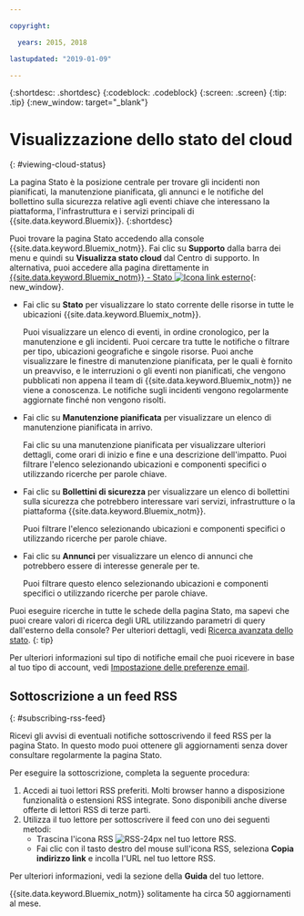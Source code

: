 ```yaml
---

copyright:

  years: 2015, 2018

lastupdated: "2019-01-09"

---
```


{:shortdesc: .shortdesc}
{:codeblock: .codeblock}
{:screen: .screen}
{:tip: .tip}
{:new_window: target="_blank"}

# Visualizzazione dello stato del cloud
{: #viewing-cloud-status}

La pagina Stato è la posizione centrale per trovare gli incidenti non pianificati, la manutenzione pianificata, gli annunci e le notifiche del bollettino sulla sicurezza relative agli eventi chiave che interessano la piattaforma, l'infrastruttura e i servizi principali di {{site.data.keyword.Bluemix}}.
{:shortdesc}

Puoi trovare la pagina Stato accedendo alla console {{site.data.keyword.Bluemix_notm}}. Fai clic su **Supporto** dalla barra dei menu e quindi su **Visualizza stato cloud** dal Centro di supporto. In alternativa, puoi accedere alla pagina direttamente in [{{site.data.keyword.Bluemix_notm}} - Stato ![Icona link esterno](../icons/launch-glyph.svg "Icona link esterno")](https://cloud.ibm.com/status){: new_window}.

* Fai clic su **Stato** per visualizzare lo stato corrente delle risorse in tutte le ubicazioni {{site.data.keyword.Bluemix_notm}}. 

  Puoi visualizzare un elenco di eventi, in ordine cronologico, per la manutenzione e gli incidenti. Puoi cercare tra tutte le notifiche o filtrare per tipo, ubicazioni geografiche e singole risorse. Puoi anche visualizzare le finestre di manutenzione pianificata, per le quali è fornito un preavviso, e le interruzioni o gli eventi non pianificati, che vengono pubblicati non appena il team di {{site.data.keyword.Bluemix_notm}} ne viene a conoscenza. Le notifiche sugli incidenti vengono regolarmente aggiornate finché non vengono risolti.

* Fai clic su **Manutenzione pianificata** per visualizzare un elenco di manutenzione pianificata in arrivo. 

  Fai clic su una manutenzione pianificata per visualizzare ulteriori dettagli, come orari di inizio e fine e una descrizione dell'impatto. Puoi filtrare l'elenco selezionando ubicazioni e componenti specifici o utilizzando ricerche per parole chiave.

* Fai clic su **Bollettini di sicurezza** per visualizzare un elenco di bollettini sulla sicurezza che potrebbero interessare vari servizi, infrastrutture o la piattaforma {{site.data.keyword.Bluemix_notm}}.

  Puoi filtrare l'elenco selezionando ubicazioni e componenti specifici o utilizzando ricerche per parole chiave.

* Fai clic su **Annunci** per visualizzare un elenco di annunci che potrebbero essere di interesse generale per te.

  Puoi filtrare questo elenco selezionando ubicazioni e componenti specifici o utilizzando ricerche per parole chiave.

Puoi eseguire ricerche in tutte le schede della pagina Stato, ma sapevi che puoi creare valori di ricerca degli URL utilizzando parametri di query dall'esterno della console? Per ulteriori dettagli, vedi [Ricerca avanzata dello stato](/docs/get-support/status_search.html).
{: tip}

Per ulteriori informazioni sul tipo di notifiche email che puoi ricevere in base al tuo tipo di account, vedi [Impostazione delle preferenze email](/docs/account/email.html). 

## Sottoscrizione a un feed RSS
{: #subscribing-rss-feed}

Ricevi gli avvisi di eventuali notifiche sottoscrivendo il feed RSS per la pagina Stato. In questo modo puoi ottenere gli aggiornamenti senza dover consultare regolarmente la pagina Stato.

Per eseguire la sottoscrizione, completa la seguente procedura:

1. Accedi ai tuoi lettori RSS preferiti. Molti browser hanno a disposizione funzionalità o estensioni RSS integrate. Sono disponibili anche diverse offerte di lettori RSS di terze parti. 
2. Utilizza il tuo lettore per sottoscrivere il feed con uno dei seguenti
metodi:
    * Trascina l'icona RSS ![RSS-24px](../icons/RSS-24px.svg) nel tuo lettore RSS.
    * Fai clic con il tasto destro del mouse sull'icona RSS, seleziona **Copia indirizzo link** e incolla l'URL
nel tuo lettore RSS.

Per ulteriori informazioni, vedi la sezione della **Guida** del tuo lettore.

{{site.data.keyword.Bluemix_notm}} solitamente
ha circa 50 aggiornamenti al mese.








